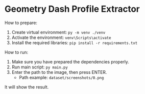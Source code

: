 # Geometry Dash Profile Extractor

How to prepare:
1. Create virtual environment: `py -m venv ./venv`
2. Activate the environment: `venv\Scripts\activate`
3. Install the required libraries: `pip install -r requirements.txt`

How to run:
1. Make sure you have prepared the dependencies properly.
2. Run main script: `py main.py`
3. Enter the path to the image, then press ENTER.
    - Path example: `dataset/screenshots/0.png`

It will show the result.
